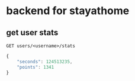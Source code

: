# backend for stayathome

## get user stats

```
GET users/<username>/stats
```

```javascript
{
    "seconds": 124513235,
    "points": 1341
}
```
